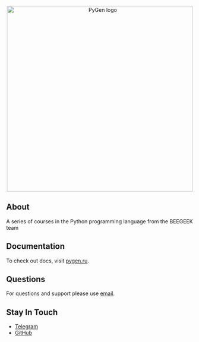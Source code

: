 <p align="center"><a href="https://pygen.ru/" target="_blank" rel="noopener noreferrer"><img width="500" src="https://static.tildacdn.com/tild3337-3861-4136-b131-376533663435/logo-pygen-22.png" alt="PyGen logo"></a></p>

## About

A series of courses in the Python programming language from the BEEGEEK team 

## Documentation

To check out docs, visit [pygen.ru](https://pygen.ru/).

## Questions

For questions and support please use [email](mailto:support@pygen.ru).

## Stay In Touch

- [Telegram](https://t.me/pygen_ru)
- [GitHub](https://github.com/python-generation)
